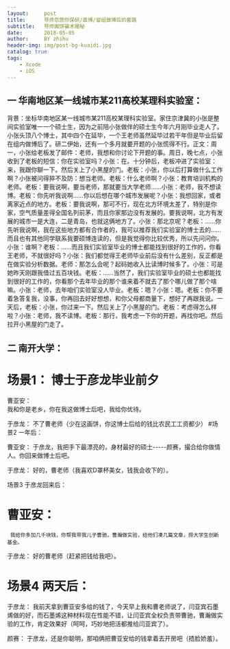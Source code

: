 ```yaml
---
layout:     post
title:      导师忽悠你保研/直博/留组做博后的套路
subtitle:   导师画饼骗术揭秘
date:       2018-05-05
author:     BY zhihu
header-img: img/post-bg-kuaidi.jpg
catalog: true
tags:
    - Xcode
    - iOS
---
```


## 一 华南地区某一线城市某211高校某理科实验室：
  背景：坐标华南地区某一线城市某211高校某理科实验室。家住京津冀的小张是整间实验室唯一一个硕士生，因为之前陪小张做伴的硕士生今年六月刚毕业走人了。小张头顶八个博士，其中四个在延毕，一个王老师虽然延毕过若干年但是毕业后留在组内做博后了。研二伊始，还有一个多月就要开题的小张慌得不行。正文：周一，小张给老板发了邮件：老师，我想和你讨论下开题的事。周日，晚七点，小张收到了老板的短信：你在实验室吗？小张：在。十分钟后，老板冲进了实验室：来，我跟你聊一下。然后关上了小黑屋的门。老板：小张，你以后打算做什么工作啊？小张被问得猝不及防：想当老师。老板：什么老师啊？小张：教育培训机构的老师。老板：要我说啊，要当老师，那就要当大学老师……小张：老师，我不想读博。老板：你先听我说啊……你以后想在哪个城市发展呢？小张：我想回家，或者离家近点的地方。老板：要我说啊，那可不行，现在北方环境太差了，特别是你家，空气质量差得全国名列前茅，而且你家那边没有发展的。要我说啊，北方有发展的城市一是大连，二是青岛，也就这俩地方了。小张：那北京呢？老板：……你先听我说啊，我在这些地方都有合作者的，我可以推荐我们实验室的博士去的……而且也有其他同学联系我要硕博连读的，但是我觉得你比较优秀，所以先问问你。小张：谁啊？老板：……而且我们实验室毕业的博士都能找到很好的工作的，你看王老师，不就很好吗？小张：我们都觉得王老师毕业前后没有什么差别，反正都是在做实验分析数据。老师：那怎么会呢？起码她收入比读博时候多了。小张：可是她昨天刚跟我借过五百块钱。老板：……当然了，我们实验室毕业的硕士也都能找到很好的工作的，你看那个去年毕业的那个谁来着不就去了那个哪儿做了那个啥嘛。小张：老师，去年咱们实验室没人毕业。老板：嗯？小张：嗯。老板：你不要着急答复我，没事，你再回去好好想想，和你父母都商量下，想好了再跟我说。一天后，老板：小张，你过来一下。然后关上了小黑屋的门。老板：考虑得怎么样啦？小张：老师，我不读博。老板：那行，我考虑一下你的开题，再找你吧。然后拉开小黑屋的门走了。
  
## 二 南开大学：
 # 场景1： 博士于彦龙毕业前夕
  
  曹亚安：   
     我和你是老乡，你在我这做博士后吧，我给你优待。
  
  于彦龙：
     不了曹老师（少在这画饼，你这博士后给的钱比农民工工资都少）
 #场景2 一年后： 
 
  曹亚安：
     于彦龙，我把手下最漂亮的，身材最好的硕士-----颜赛，撮合给你做情人。你回来做博士后吧。
  
  于彦龙：
     好的，曹老师（我喜欢D罩杯美女，钱我会收下的）。 
  
  场景3 于彦龙回来后：
  
 # 曹亚安：
     我给你多加几千块钱，你帮我带我儿子曹驰，曹瀚做实验，给他们凑几篇文章，捞大学生创新基金。
  
  于彦龙：
     好的曹老师（赶紧把钱给我吧）。
  
 # 场景4 两天后：
  
  于彦龙：
      我前天拿到曹亚安多给的钱了，今天早上我和曹老师说了，闫亚宾石墨烯做的好，而石墨烯这种材料现在性能不错，让闫亚宾全权负责带曹驰，曹瀚做实验的工作，肯定效果好（呵呵，巧妙地把活都推给闫亚宾了）。
  
  颜赛：
      于彦龙，还是你聪明，那咱俩把曹亚安给的钱拿着去开房吧（捂脸娇羞）。
	  

	  
	  
  